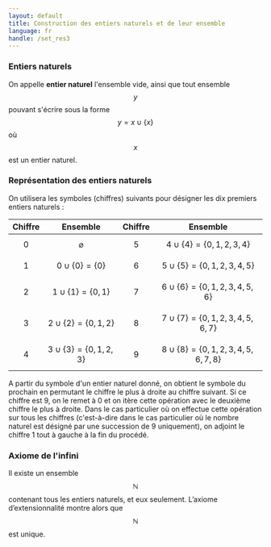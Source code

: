 ```yaml
---
layout: default
title: Construction des entiers naturels et de leur ensemble
language: fr
handle: /set_res3
---
```


<script src="https://cdn.mathjax.org/mathjax/latest/MathJax.js?config=TeX-AMS-MML_HTMLorMML" type="text/javascript"></script>

### Entiers naturels
On appelle **entier naturel** l'ensemble vide, ainsi que tout ensemble $$y$$ pouvant s'écrire sous la forme $$y = x \cup \{ x \}$$ où $$x$$ est un entier naturel.

### Représentation des entiers naturels
On utilisera les symboles (chiffres) suivants pour désigner les dix premiers entiers naturels :

| Chiffre | Ensemble | Chiffre | Ensemble |
| :-----: | :------: | :-----: | :------: |
| 0 | $$\varnothing$$ | 5 | $$4 \cup \{ 4 \} = \{ 0, 1, 2, 3, 4 \}$$ |
| 1 | $$0 \cup \{ 0 \} = \{ 0 \}$$ | 6 | $$5 \cup \{ 5 \} = \{ 0, 1, 2, 3, 4, 5 \}$$ |
| 2 | $$1 \cup \{ 1 \} = \{ 0, 1 \}$$ | 7 | $$6 \cup \{ 6 \} = \{ 0, 1, 2, 3, 4, 5, 6 \}$$ |
| 3 | $$2 \cup \{ 2 \} = \{ 0, 1, 2 \}$$ | 8 | $$7 \cup \{ 7 \} = \{ 0, 1, 2, 3, 4, 5, 6, 7 \}$$ |
| 4 | $$3 \cup \{ 3 \} = \{ 0, 1, 2, 3 \}$$ | 9 | $$8 \cup \{ 8 \} = \{ 0, 1, 2, 3, 4, 5, 6, 7, 8 \}$$ |

A partir du symbole d'un entier naturel donné, on obtient le symbole du prochain en permutant le chiffre le plus à droite au chiffre suivant. Si ce chiffre est 9, on le remet à 0 et on itère cette opération avec le deuxième chiffre le plus à droite. Dans le cas particulier où on effectue cette opération sur tous les chiffres (c'est-à-dire dans le cas particulier où le nombre naturel est désigné par une succession de 9 uniquement), on adjoint le chiffre 1 tout à gauche à la fin du procédé.

### Axiome de l'infini
Il existe un ensemble $$\mathbb{N}$$ contenant tous les entiers naturels, et eux seulement. L’axiome d’extensionnalité montre alors que $$\mathbb{N}$$ est unique.
